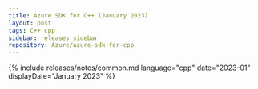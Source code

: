 ```yaml
---
title: Azure SDK for C++ (January 2023)
layout: post
tags: C++ cpp
sidebar: releases_sidebar
repository: Azure/azure-sdk-for-cpp
---
```

{% include releases/notes/common.md language="cpp" date="2023-01" displayDate="January 2023" %}